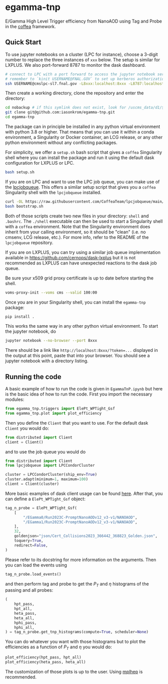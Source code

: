 # egamma-tnp
E/Gamma High Level Trigger efficiency from NanoAOD using Tag and Probe in the [coffea](https://github.com/CoffeaTeam/coffea) framework.

## Quick Start
To use jupyter notebooks on a cluster (LPC for instance), choose a 3-digit number to replace the three instances of `xxx` below. The setup is similar for LXPLUS. We also port-forward 8787 to monitor the dask dashboard.
```bash
# connect to LPC with a port forward to access the jupyter notebook server and the dask dashboard
# remember to `kinit USERNAME@FNAL.GOV` to set up kerberos authorization before logging in
ssh USERNAME@cmslpc-sl7.fnal.gov -L8xxx:localhost:8xxx -L8787:localhost:8787
```
Then create a working directory, clone the repository and enter the directory:
```bash
cd nobackup # if this symlink does not exist, look for /uscms_data/d1/$USER
git clone git@github.com:iasonkrom/egamma-tnp.git
cd egamma-tnp
```
The package can in principle be installed in any python virtual environment with python 3.8 or higher. That means that you can use it within a conda environment, a Singularity or Docker container, an LCG release, or any other python environment without any conflicting packages.

For simplicity, we offer a `setup.sh` bash script that gives a `coffea` Singularity shell where you can install the package and run it using the default dask configuration for LXPLUS or LPC.
```bash
bash setup.sh
```
If you are on LPC and want to use the LPC job queue, you can make use of the [lpcjobqueue](https://github.com/CoffeaTeam/lpcjobqueue). This offers a similar setup script that gives you a `coffea` Singularity shell with the `lpcjobqueue` installed.
```bash
curl -OL https://raw.githubusercontent.com/CoffeaTeam/lpcjobqueue/main/bootstrap.sh
bash bootstrap.sh
```
Both of those scripts create two new files in your directory: `shell` and `.bashrc`. The `./shell`
executable can then be used to start a Singularity shell with a `coffea` environment.
Note that the Singularity environment does inherit from your calling environment, so
it should be "clean" (i.e. no cmsenv, LCG release, etc.). For more info, refer to the README of the `lpcjobqueue` repository.

If you are on LXPLUS, you can try using a similar job queue implementation available in https://github.com/cernops/dask-lxplus but it is not recommended as LXPLUS can have unexpected reactions to the dask job queue.

Be sure your x509 grid proxy certificate is up to date before starting the shell.
```bash
voms-proxy-init --voms cms --valid 100:00
```
Once you are in your Singularity shell, you can install the `egamma-tnp` package:
```bash
pip install .
```
This works the same way in any other python virtual environment. To start the jupyter notebook, do
```bash
jupyter notebook --no-browser --port 8xxx
```
There should be a link like `http://localhost:8xxx/?token=...` displayed in the output at this point, paste that into your browser.
You should see a jupyter notebook with a directory listing.

## Running the code
A basic example of how to run the code is given in `EgammaTnP.ipynb` but here is the basic idea of how to run the code.
First you import the necessary modules:
```python
from egamma_tnp.triggers import ElePt_WPTight_Gsf
from egamma_tnp.plot import plot_efficiency
```
Then you define the `Client` that you want to use. For the default dask `Client` you would do:
```python
from distributed import Client
client = Client()
```
and to use the job queue you would do
```python
from distributed import Client
from lpcjobqueue import LPCCondorCluster

cluster = LPCCondorCluster(ship_env=True)
cluster.adapt(minimum=1, maximum=100)
client = Client(cluster)
```
More basic examples of dask client usage can be found [here](https://distributed.dask.org/en/latest/client.html).
After that, you can define a `ElePt_WPTight_Gsf` object:
```python
tag_n_probe = ElePt_WPTight_Gsf(
    [
        "/EGamma0/Run2023C-PromptNanoAODv12_v3-v1/NANOAOD",
        "/EGamma1/Run2023C-PromptNanoAODv12_v3-v1/NANOAOD",
    ],
    32,
    goldenjson="json/Cert_Collisions2023_366442_368823_Golden.json",
    toquery=True,
    redirect=False,
)
```
Please refer to its docstring for more information on the arguments.
Then you can load the events using
```python
tag_n_probe.load_events()
```
and then perform tag and probe to get the $P_T$ and $\eta$ histograms of the passing and all probes:
```python
(
    hpt_pass,
    hpt_all,
    heta_pass,
    heta_all,
    hphi_pass,
    hphi_all,
) = tag_n_probe.get_tnp_histograms(compute=True, scheduler=None)
```
You can do whatever you want with those histograms but to plot the efficiencies as a function of $P_T$ and $\eta$ you would do:
```python
plot_efficiency(hpt_pass, hpt_all)
plot_efficiency(heta_pass, heta_all)
```
The customization of those plots is up to the user. Using [mplhep](https://github.com/scikit-hep/mplhep) is recommended.
